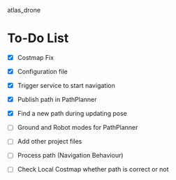 atlas_drone

# To-Do List
- [x] Costmap Fix
- [x] Configuration file
- [x] Trigger service to start navigation
- [x] Publish path in PathPlanner
- [x] Find a new path during updating pose
- [ ] Ground and Robot modes for PathPlanner
- [ ] Add other project files

- [ ] Process path (Navigation Behaviour)
- [ ] Check Local Costmap whether path is correct or not
